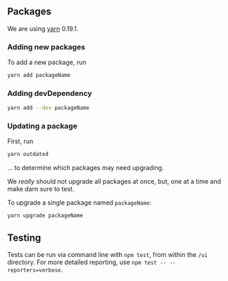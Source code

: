 ## Packages
We are using [yarn](https://yarnpkg.com/en/docs/install) 0.19.1.

### Adding new packages
To add a new package, run

```sh
yarn add packageName
```

### Adding devDependency

```sh
yarn add --dev packageName
```

### Updating a package
First, run

```sh
yarn outdated
```

... to determine which packages may need upgrading.

We _really_ should not upgrade all packages at once, but, one at a time and make darn sure
to test.

To upgrade a single package named `packageName`:

```sh
yarn upgrade packageName
```

## Testing
Tests can be run via command line with `npm test`, from within the `/ui` directory. For more detailed reporting, use `npm test -- --reporters=verbose`.

